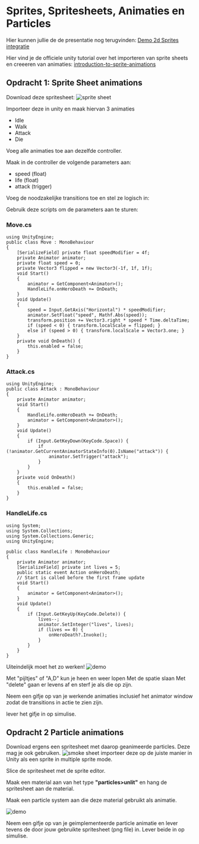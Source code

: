 # Sprites, Spritesheets, Animaties en Particles

Hier kunnen jullie de de presentatie nog terugvinden:
[Demo 2d Sprites integratie](../presentaties/2D%20Sprites%20&%20Integration.pdf)

Hier vind je de officiele unity tutorial over het importeren van sprite sheets en creeeren van animaties:
[introduction-to-sprite-animations](https://learn.unity.com/tutorial/introduction-to-sprite-animations#)

## Opdracht 1: Sprite Sheet animations

Download deze spritesheet:
![sprite sheet](../src/03_02_HeroKnight.png)

Importeer deze in unity en maak hiervan 3 animaties

- Idle
- Walk
- Attack
- Die

Voeg alle animaties toe aan dezelfde controller.

Maak in de controller de volgende parameters aan:

- speed (float)
- life (float)
- attack (trigger)

Voeg de noodzakelijke transitions toe en stel ze logisch in:

Gebruik deze scripts om de parameters aan te sturen:

### Move.cs

```
using UnityEngine;
public class Move : MonoBehaviour
{
    [SerializeField] private float speedModifier = 4f;
    private Animator animator;
    private float speed = 0;
    private Vector3 flipped = new Vector3(-1f, 1f, 1f);
    void Start()
    {
        animator = GetComponent<Animator>();
        HandleLife.onHeroDeath += OnDeath;
    }
    void Update()
    {
        speed = Input.GetAxis("Horizontal") * speedModifier;
        animator.SetFloat("speed", Mathf.Abs(speed));
        transform.position += Vector3.right * speed * Time.deltaTime;
        if (speed < 0) { transform.localScale = flipped; }
        else if (speed > 0) { transform.localScale = Vector3.one; }
    }
    private void OnDeath() {
        this.enabled = false;
    }
}
```

### Attack.cs

```
using UnityEngine;
public class Attack : MonoBehaviour
{
    private Animator animator;
    void Start()
    {
        HandleLife.onHeroDeath += OnDeath;
        animator = GetComponent<Animator>();
    }
    void Update()
    {
        if (Input.GetKeyDown(KeyCode.Space)) {
            if (!animator.GetCurrentAnimatorStateInfo(0).IsName("attack")) {
                animator.SetTrigger("attack");
            }
        }
    }
    private void OnDeath()
    {
        this.enabled = false;
    }
}
```

### HandleLife.cs

```
using System;
using System.Collections;
using System.Collections.Generic;
using UnityEngine;

public class HandleLife : MonoBehaviour
{
    private Animator animator;
    [SerializeField] private int lives = 5;
    public static event Action onHeroDeath;
    // Start is called before the first frame update
    void Start()
    {
        animator = GetComponent<Animator>();
    }
    void Update()
    {
        if (Input.GetKeyUp(KeyCode.Delete)) {
            lives--;
            animator.SetInteger("lives", lives);
            if (lives == 0) {
                onHeroDeath?.Invoke();
            }
        }
    }
}
```

Uiteindelijk moet het zo werken!
![demo](../src/03_01_demo.gif)

Met "pijltjes" of "A,D" kun je heen en weer lopen
Met de spatie slaan
Met "delete" gaan er levens af en sterf je als die op zijn.

Neem een gifje op van je werkende animaties inclusief het animator window zodat de transitions in actie te zien zijn.

lever het gifje in op simulise.

## Opdracht 2 Particle animations

Download ergens een spritesheet met daarop geanimeerde particles. Deze mag je ook gebruiken.
![smoke sheet](../src/03_04_smoke.png)
importeer deze op de juiste manier in Unity als een sprite in multiple sprite mode.

Slice de spritesheet met de sprite editor.

Maak een material aan van het type **"particles>unlit"** en hang de spritesheet aan de material.

Maak een particle system aan die deze material gebruikt als animatie.

![demo](../src/03_03_animated_particles.gif)

Neem een gifje op van je geimplementeerde particle animatie en lever tevens de door jouw gebruikte spritesheet (png file) in. Lever beide in op simulise.
